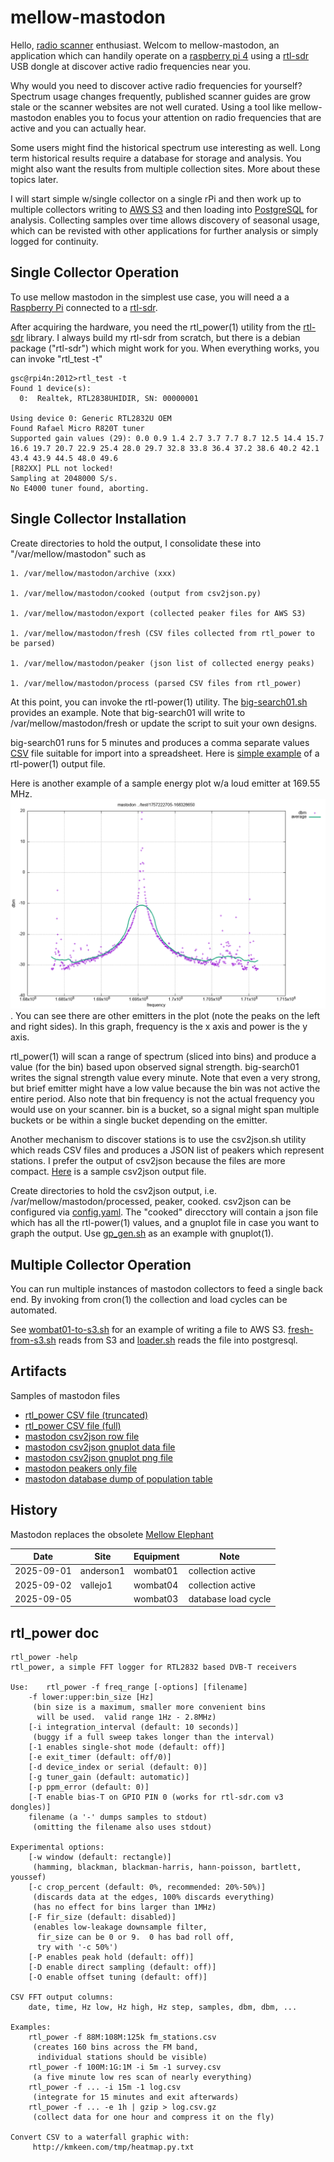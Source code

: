 mellow-mastodon
===============

Hello, [radio scanner](https://en.wikipedia.org/wiki/Radio_scanner) enthusiast.  Welcom to mellow-mastodon, an application which can handily operate on a [raspberry pi 4](https://en.wikipedia.org/wiki/Raspberry_Pi_4) using a [rtl-sdr](https://www.rtl-sdr.com/buy-rtl-sdr-dvb-t-dongles/) USB dongle at discover active radio frequencies near you.  

Why would you need to discover active radio frequencies for yourself?  Spectrum usage changes frequently, published scanner guides are grow stale or the scanner websites are not well curated.  Using a tool like mellow-mastodon enables you to focus your attention on radio frequencies that are active and you can actually hear.  

Some users might find the historical spectrum use interesting as well.  Long term historical results require a database for storage and analysis.  You might also want the results from multiple collection sites.  More about these topics later.

I will start simple w/single collector on a single rPi and then work up to multiple collectors writing to [AWS S3](https://en.wikipedia.org/wiki/Amazon_S3) and then loading into [PostgreSQL](https://www.postgresql.org/) for analysis.  Collecting samples over time allows discovery of seasonal usage, which can be revisted with other applications for further analysis or simply logged for continuity.

## Single Collector Operation
To use mellow mastodon in the simplest use case, you will need a a [Raspberry Pi](https://www.raspberrypi.org/) connected to a [rtl-sdr](https://osmocom.org/projects/rtl-sdr/wiki/rtl-sdr).

After acquiring the hardware, you need the rtl_power(1) utility from the [rtl-sdr](https://github.com/osmocom/rtl-sdr) library.  I always build my rtl-sdr from scratch, but there is a debian package ("rtl-sdr") which might work for you.  When everything works, you can invoke "rtl_test -t"
```
gsc@rpi4n:2012>rtl_test -t
Found 1 device(s):
  0:  Realtek, RTL2838UHIDIR, SN: 00000001

Using device 0: Generic RTL2832U OEM
Found Rafael Micro R820T tuner
Supported gain values (29): 0.0 0.9 1.4 2.7 3.7 7.7 8.7 12.5 14.4 15.7 16.6 19.7 20.7 22.9 25.4 28.0 29.7 32.8 33.8 36.4 37.2 38.6 40.2 42.1 43.4 43.9 44.5 48.0 49.6 
[R82XX] PLL not locked!
Sampling at 2048000 S/s.
No E4000 tuner found, aborting.
```

## Single Collector Installation
Create directories to hold the output, I consolidate these into "/var/mellow/mastodon" such as

    1. /var/mellow/mastodon/archive (xxx)

    1. /var/mellow/mastodon/cooked (output from csv2json.py)

    1. /var/mellow/mastodon/export (collected peaker files for AWS S3)

    1. /var/mellow/mastodon/fresh (CSV files collected from rtl_power to be parsed)

    1. /var/mellow/mastodon/peaker (json list of collected energy peaks)

    1. /var/mellow/mastodon/process (parsed CSV files from rtl_power)


At this point, you can invoke the rtl-power(1) utility.  The [big-search01.sh](https://github.com/guycole/mellow-mastodon/blob/main/bin/big-search01.sh) provides an example.  Note that big-search01 will write to /var/mellow/mastodon/fresh or update the script to suit your own designs.

big-search01 runs for 5 minutes and produces a comma separate values [CSV](https://en.wikipedia.org/wiki/Comma-separated_values) file suitable for import into a spreadsheet.  Here is [simple example](https://github.com/guycole/mellow-mastodon/blob/main/test/8e778934-5283-4d3e-9641-ccd8b33893c1.csv) of a rtl-power(1) output file.  

Here is another example of a sample energy plot w/a loud emitter at 169.55 MHz.
![sample plot](https://github.com/guycole/mellow-mastodon/blob/main/test/1757222705-168328650.png).  You can see there are other emitters in the plot (note the peaks on the left and right sides).  In this graph, frequency is the x axis and power is the y axis.

rtl_power(1) will scan a range of spectrum (sliced into bins) and produce a value (for the bin) based upon observed signal strength.  big-search01 writes the signal strength value every minute.  Note that even a very strong, but brief emitter might have a low value because the bin was not active the entire period.  Also note that bin frequency is not the actual frequency you would use on your scanner.  bin is a bucket, so a signal might span multiple buckets or be within a single bucket depending on the emitter.

Another mechanism to discover stations is to use the csv2json.sh utility which reads CSV files and produces a JSON list of peakers which represent stations.  I prefer the output of csv2json because the files are more compact.  [Here](https://github.com/guycole/mellow-mastodon/blob/main/test/big-search01-1758588787-anderson1.json) is a sample csv2json output file.

Create directories to hold the csv2json output, i.e. /var/mellow/mastodon/processed, peaker, cooked.  csv2json can be configured via [config.yaml](https://github.com/guycole/mellow-mastodon/blob/main/src/collector/config.example).  The "cooked" direcctory will contain a json file which has all the rtl-power(1) values, and a gnuplot file in case you want to graph the output.  Use [gp_gen.sh](https://github.com/guycole/mellow-mastodon/blob/main/bin/gp_gen.sh) as an example with gnuplot(1).

## Multiple Collector Operation

You can run multiple instances of mastodon collectors to feed a single back end.  By invoking from cron(1) the collection and load cycles can be automated.

See [wombat01-to-s3.sh](https://github.com/guycole/mellow-mastodon/blob/main/bin/wombat01-to-s3.sh) for an example of writing a file to AWS S3.  [fresh-from-s3.sh](https://github.com/guycole/mellow-mastodon/blob/main/bin/fresh-from-s3.sh) reads from S3 and [loader.sh](https://github.com/guycole/mellow-mastodon/blob/main/bin/loader.sh) reads the file into postgresql.

## Artifacts
Samples of mastodon files
- [rtl_power CSV file (truncated)](https://github.com/guycole/mellow-mastodon/blob/main/test/8e778934-5283-4d3e-9641-ccd8b33893c1.csv)
- [rtl_power CSV file (full)](https://github.com/guycole/mellow-mastodon/blob/main/test/fresh.tgz)
- [mastodon csv2json row file](https://github.com/guycole/mellow-mastodon/blob/main/test/1757222705-162733800.json)
- [mastodon csv2json gnuplot data file](https://github.com/guycole/mellow-mastodon/blob/main/test/1757222705-162733800.gp)
- [mastodon csv2json gnuplot png file](https://github.com/guycole/mellow-mastodon/blob/main/test/1757222705-162733800.png)
- [mastodon peakers only file](https://github.com/guycole/mellow-mastodon/blob/main/test/big-search01-1757201231-anderson1.json)
- [mastodon database dump of population table](https://github.com/guycole/mellow-mastodon/blob/main/test/peakers-2025-09-06.txt)

## History
Mastodon replaces the obsolete [Mellow Elephant](https://github.com/guycole/mellow-elephant)

| Date       | Site      | Equipment | Note                |
| ---------- | --------- | --------- | ------------------- |
| 2025-09-01 | anderson1 | wombat01  | collection active   |
| 2025-09-02 | vallejo1  | wombat04  | collection active   |
| 2025-09-05 |           | wombat03  | database load cycle |

## rtl_power doc
```
rtl_power -help
rtl_power, a simple FFT logger for RTL2832 based DVB-T receivers

Use:	rtl_power -f freq_range [-options] [filename]
	-f lower:upper:bin_size [Hz]
	 (bin size is a maximum, smaller more convenient bins
	  will be used.  valid range 1Hz - 2.8MHz)
	[-i integration_interval (default: 10 seconds)]
	 (buggy if a full sweep takes longer than the interval)
	[-1 enables single-shot mode (default: off)]
	[-e exit_timer (default: off/0)]
	[-d device_index or serial (default: 0)]
	[-g tuner_gain (default: automatic)]
	[-p ppm_error (default: 0)]
	[-T enable bias-T on GPIO PIN 0 (works for rtl-sdr.com v3 dongles)]
	filename (a '-' dumps samples to stdout)
	 (omitting the filename also uses stdout)

Experimental options:
	[-w window (default: rectangle)]
	 (hamming, blackman, blackman-harris, hann-poisson, bartlett, youssef)
	[-c crop_percent (default: 0%, recommended: 20%-50%)]
	 (discards data at the edges, 100% discards everything)
	 (has no effect for bins larger than 1MHz)
	[-F fir_size (default: disabled)]
	 (enables low-leakage downsample filter,
	  fir_size can be 0 or 9.  0 has bad roll off,
	  try with '-c 50%')
	[-P enables peak hold (default: off)]
	[-D enable direct sampling (default: off)]
	[-O enable offset tuning (default: off)]

CSV FFT output columns:
	date, time, Hz low, Hz high, Hz step, samples, dbm, dbm, ...

Examples:
	rtl_power -f 88M:108M:125k fm_stations.csv
	 (creates 160 bins across the FM band,
	  individual stations should be visible)
	rtl_power -f 100M:1G:1M -i 5m -1 survey.csv
	 (a five minute low res scan of nearly everything)
	rtl_power -f ... -i 15m -1 log.csv
	 (integrate for 15 minutes and exit afterwards)
	rtl_power -f ... -e 1h | gzip > log.csv.gz
	 (collect data for one hour and compress it on the fly)

Convert CSV to a waterfall graphic with:
	 http://kmkeen.com/tmp/heatmap.py.txt 
```
